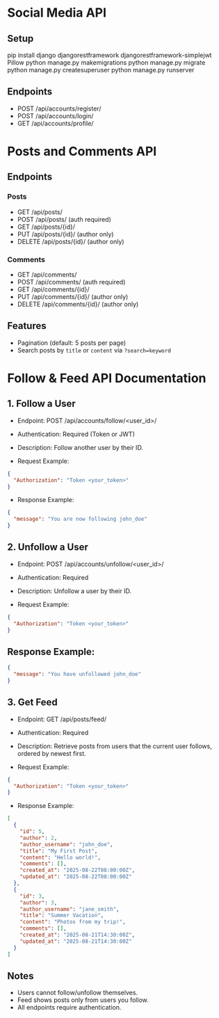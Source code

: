 
# Social Media API

## Setup
pip install django djangorestframework djangorestframework-simplejwt Pillow
python manage.py makemigrations
python manage.py migrate
python manage.py createsuperuser
python manage.py runserver

## Endpoints
- POST /api/accounts/register/
- POST /api/accounts/login/
- GET /api/accounts/profile/


# Posts and Comments API

## Endpoints
### Posts
- GET /api/posts/
- POST /api/posts/ (auth required)
- GET /api/posts/{id}/
- PUT /api/posts/{id}/ (author only)
- DELETE /api/posts/{id}/ (author only)

### Comments
- GET /api/comments/
- POST /api/comments/ (auth required)
- GET /api/comments/{id}/
- PUT /api/comments/{id}/ (author only)
- DELETE /api/comments/{id}/ (author only)

## Features
- Pagination (default: 5 posts per page)
- Search posts by `title` or `content` via `?search=keyword`

# Follow & Feed API Documentation

## 1. Follow a User

* Endpoint: POST /api/accounts/follow/<user_id>/
* Authentication: Required (Token or JWT)
* Description: Follow another user by their ID.

* Request Example:
```json
{
  "Authorization": "Token <your_token>"
}
```

* Response Example:
```json
{
  "message": "You are now following john_doe"
}
```

## 2. Unfollow a User

* Endpoint: POST /api/accounts/unfollow/<user_id>/
* Authentication: Required
* Description: Unfollow a user by their ID.

* Request Example:
```json
{
  "Authorization": "Token <your_token>"
}
```

## Response Example:
```json
{
  "message": "You have unfollowed john_doe"
}
```

## 3. Get Feed

* Endpoint: GET /api/posts/feed/
* Authentication: Required
* Description: Retrieve posts from users that the current user follows, ordered by newest first.

* Request Example:
```json
{
  "Authorization": "Token <your_token>"
}
```

* Response Example:
```json
[
  {
    "id": 5,
    "author": 2,
    "author_username": "john_doe",
    "title": "My First Post",
    "content": "Hello world!",
    "comments": [],
    "created_at": "2025-08-22T08:00:00Z",
    "updated_at": "2025-08-22T08:00:00Z"
  },
  {
    "id": 3,
    "author": 3,
    "author_username": "jane_smith",
    "title": "Summer Vacation",
    "content": "Photos from my trip!",
    "comments": [],
    "created_at": "2025-08-21T14:30:00Z",
    "updated_at": "2025-08-21T14:30:00Z"
  }
]
```
## Notes

* Users cannot follow/unfollow themselves.
* Feed shows posts only from users you follow.
* All endpoints require authentication.
